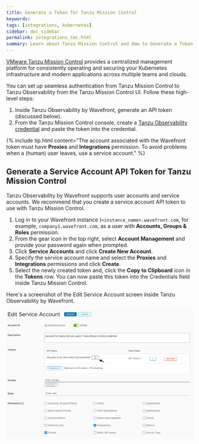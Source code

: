 ```yaml
---
title: Generate a Token for Tanzu Mission Control
keywords:
tags: [integrations, kubernetes]
sidebar: doc_sidebar
permalink: integrations_tmc.html
summary: Learn about Tanzu Mission Control and How to Generate a Token
---
```


[VMware Tanzu Mission Control](https://docs.vmware.com/en/VMware-Tanzu-Mission-Control/services/tanzumc-concepts/GUID-E2B5BE05-596E-4999-9B21-1CDB875A1BBF.html) provides a centralized management platform for consistently operating and securing your Kubernetes infrastructure and modern applications across multiple teams and clouds.

You can set up seamless authentication from Tanzu Mission Control to Tanzu Observability from the Tanzu Mission Control UI. Follow these high-level steps:
1. Inside Tanzu Observability by Wavefront, generate an API token (discussed below).
2. From the Tanzu Mission Control console, create a [Tanzu Observability credential]( https://docs.vmware.com/en/VMware-Tanzu-Mission-Control/services/tanzumc-using/GUID-A70E57A8-2C45-46D4-8E1F-6D5E7026473F.html) and paste the token into the credential.

{% include tip.html content="The account associated with the Wavefront token must have **Proxies** and **Integrations** permission. To avoid problems when a (human) user leaves, use a service account." %}


## Generate a Service Account API Token for Tanzu Mission Control

Tanzu Observability by Wavefront supports user accounts and service accounts. We recommend that you create a service account API token to use with Tanzu Mission Control.

1. Log in to your Wavefront instance (`<instance_name>.wavefront.com`, for example, `company1.wavefront.com`, as a user with **Accounts, Groups & Roles** permission.
2. From the gear icon in the top right, select **Account Management** and provide your password again when prompted.
3. Click **Service Accounts** and click **Create New Account**.
4. Specify the service account name and select the **Proxies** and **Integrations** permissions and click **Create**.
5. Select the newly created token and, click the **Copy to Clipboard** icon in the **Tokens** row.
You can now paste this token into the Credentials field inside Tanzu Mission Control.

Here's a screenshot of the Edit Service Account screen inside Tanzu Observability by Wavefront.

![Edit Service account shows copy to clipboard. Integrations and Proxies permissions are selected](images/tmc_service_account.png)
